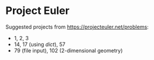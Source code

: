 Project Euler
=============

Suggested projects from https://projecteuler.net/problems:

* 1, 2, 3
* 14, 17 (using *dict*), 57
* 79 (file input), 102 (2-dimensional geometry)
